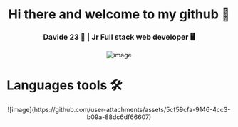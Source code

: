 <div align="center">

   <h1>Hi there and welcome to my github 🚀</h1>

   <h3> Davide 23 🧓 | Jr Full stack web developer 🖥️</h3>
   
</div>

<div align="center">

   ![image](https://github.com/user-attachments/assets/a589bd2c-64e5-4a9c-92ef-f1d36a178d73)

</div>

   <h1> Languages tools 🛠 </h1>
<div align="center">
   ![image](https://github.com/user-attachments/assets/5cf59cfa-9146-4cc3-b09a-88dc6df66607)

   
</div>
